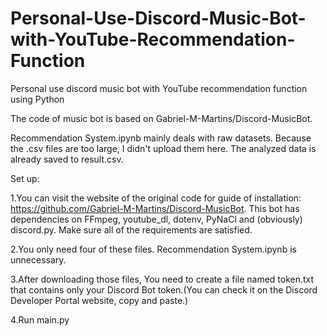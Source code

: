 # Personal-Use-Discord-Music-Bot-with-YouTube-Recommendation-Function

Personal use discord music bot with YouTube recommendation function using Python

The code of music bot is based on Gabriel-M-Martins/Discord-MusicBot.

Recommendation System.ipynb mainly deals with raw datasets. Because the .csv files are too large, I didn't upload them here. The analyzed data is already saved to result.csv.

Set up:

1.You can visit the website of the original code for guide of installation: https://github.com/Gabriel-M-Martins/Discord-MusicBot. This bot has dependencies on FFmpeg, youtube_dl, dotenv, PyNaCl and (obviously) discord.py. Make sure all of the requirements are satisfied.

2.You only need four of these files. Recommendation System.ipynb is unnecessary.

3.After downloading those files, You need to create a file named token.txt that contains only your Discord Bot token.(You can check it on the Discord Developer Portal website, copy and paste.)

4.Run main.py
